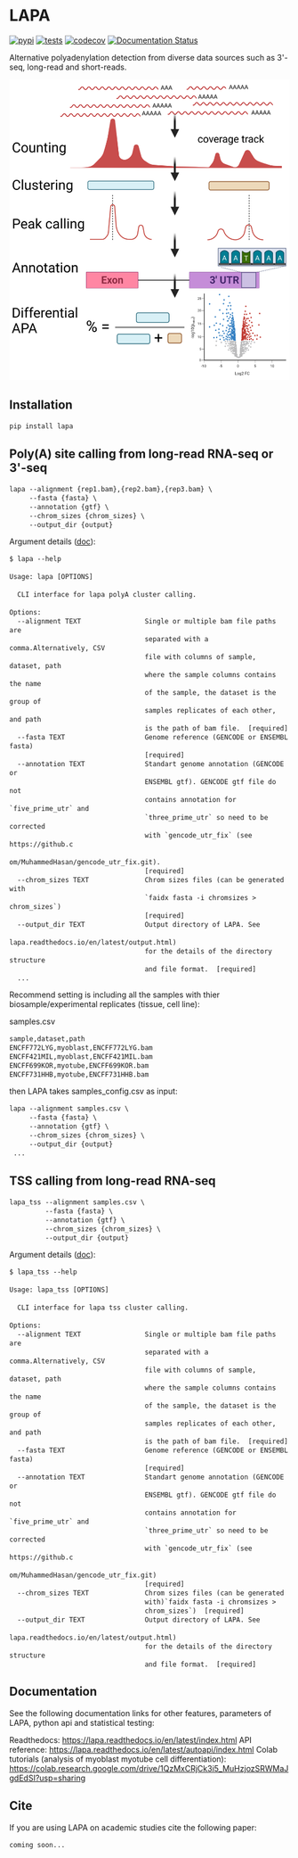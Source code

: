 # LAPA

[![pypi](https://img.shields.io/pypi/v/lapa.svg)](https://pypi.python.org/pypi/lapa)
[![tests](https://github.com/mortazavilab/lapa/actions/workflows/python-app.yml/badge.svg)](https://github.com/mortazavilab/lapa/actions)
[![codecov](https://codecov.io/gh/mortazavilab/lapa/branch/master/graph/badge.svg?token=MJQ88T8JWK)](https://codecov.io/gh/mortazavilab/lapa)
[![Documentation Status](https://readthedocs.org/projects/lapa/badge/?version=latest)](https://lapa.readthedocs.io/en/latest/?badge=latest)

Alternative polyadenylation detection from diverse data sources such as 3'-seq, long-read and short-reads. 

![method](docs/method.png)

## Installation

```
pip install lapa
```

## Poly(A) site calling from long-read RNA-seq or 3'-seq

```
lapa --alignment {rep1.bam},{rep2.bam},{rep3.bam} \
	 --fasta {fasta} \
	 --annotation {gtf} \
	 --chrom_sizes {chrom_sizes} \
	 --output_dir {output}
```

Argument details ([doc](https://lapa.readthedocs.io/en/tss_clustering/cli.html#lapa)):

```
$ lapa --help

Usage: lapa [OPTIONS]

  CLI interface for lapa polyA cluster calling.

Options:
  --alignment TEXT                Single or multiple bam file paths are
                                  separated with a comma.Alternatively, CSV
                                  file with columns of sample, dataset, path
                                  where the sample columns contains the name
                                  of the sample, the dataset is the group of
                                  samples replicates of each other, and path
                                  is the path of bam file.  [required]
  --fasta TEXT                    Genome reference (GENCODE or ENSEMBL fasta)
                                  [required]
  --annotation TEXT               Standart genome annotation (GENCODE or
                                  ENSEMBL gtf). GENCODE gtf file do not
                                  contains annotation for `five_prime_utr` and
                                  `three_prime_utr` so need to be corrected
                                  with `gencode_utr_fix` (see https://github.c
                                  om/MuhammedHasan/gencode_utr_fix.git).
                                  [required]
  --chrom_sizes TEXT              Chrom sizes files (can be generated with
                                  `faidx fasta -i chromsizes > chrom_sizes`)
                                  [required]
  --output_dir TEXT               Output directory of LAPA. See
                                  lapa.readthedocs.io/en/latest/output.html)
                                  for the details of the directory structure
                                  and file format.  [required]
  ...
```

Recommend setting is including all the samples with thier biosample/experimental replicates (tissue, cell line):

samples.csv
```
sample,dataset,path
ENCFF772LYG,myoblast,ENCFF772LYG.bam
ENCFF421MIL,myoblast,ENCFF421MIL.bam
ENCFF699KOR,myotube,ENCFF699KOR.bam
ENCFF731HHB,myotube,ENCFF731HHB.bam
```

then LAPA takes samples_config.csv as input:

```
lapa --alignment samples.csv \
	 --fasta {fasta} \
	 --annotation {gtf} \
	 --chrom_sizes {chrom_sizes} \
	 --output_dir {output}
 ...
```


## TSS calling from long-read RNA-seq

```
lapa_tss --alignment samples.csv \
	     --fasta {fasta} \
		 --annotation {gtf} \
		 --chrom_sizes {chrom_sizes} \
		 --output_dir {output}
```

Argument details ([doc](https://lapa.readthedocs.io/en/latest/cli.html#lapa-tss)):

```
$ lapa_tss --help

Usage: lapa_tss [OPTIONS]

  CLI interface for lapa tss cluster calling.

Options:
  --alignment TEXT                Single or multiple bam file paths are
                                  separated with a comma.Alternatively, CSV
                                  file with columns of sample, dataset, path
                                  where the sample columns contains the name
                                  of the sample, the dataset is the group of
                                  samples replicates of each other, and path
                                  is the path of bam file.  [required]
  --fasta TEXT                    Genome reference (GENCODE or ENSEMBL fasta)
                                  [required]
  --annotation TEXT               Standart genome annotation (GENCODE or
                                  ENSEMBL gtf). GENCODE gtf file do not
                                  contains annotation for `five_prime_utr` and
                                  `three_prime_utr` so need to be corrected
                                  with `gencode_utr_fix` (see https://github.c
                                  om/MuhammedHasan/gencode_utr_fix.git)
                                  [required]
  --chrom_sizes TEXT              Chrom sizes files (can be generated
                                  with)`faidx fasta -i chromsizes >
                                  chrom_sizes`)  [required]
  --output_dir TEXT               Output directory of LAPA. See
                                  lapa.readthedocs.io/en/latest/output.html)
                                  for the details of the directory structure
                                  and file format.  [required]
```


## Documentation

See the following documentation links for other features, parameters of LAPA, python api and statistical testing:

Readthedocs: https://lapa.readthedocs.io/en/latest/index.html
API reference: https://lapa.readthedocs.io/en/latest/autoapi/index.html
Colab tutorials (analysis of myoblast myotube cell differentiation): https://colab.research.google.com/drive/1QzMxCRjCk3i5_MuHzjozSRWMaJgdEdSI?usp=sharing


## Cite

If you are using LAPA on academic studies cite the following paper:

```
coming soon...
```
